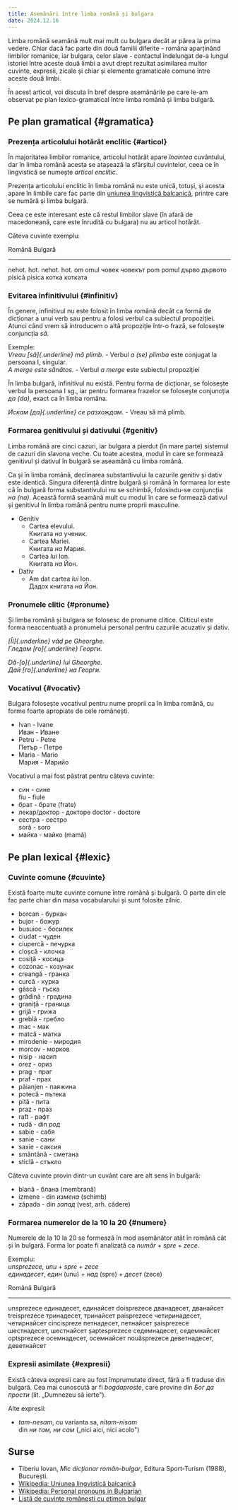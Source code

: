 ```yaml
---
title: Asemănări între limba română și bulgara
date: 2024.12.16 
---
```

Limba română seamănă mult mai mult cu bulgara decât ar părea la prima
vedere. Chiar dacă fac parte din două familii diferite - româna
aparținând limbilor romanice, iar bulgara, celor slave - contactul
îndelungat de-a lungul istoriei între aceste două limbi a avut drept
rezultat asimilarea multor cuvinte, expresii, zicale și chiar și
elemente gramaticale comune între aceste două limbi.

În acest articol, voi discuta în bref despre asemănările pe care le-am
observat pe plan lexico-gramatical între limba română și limba bulgară.

## Pe plan gramatical {#gramatica}
### Prezența articolului hotărât enclitic {#articol}

În majoritatea limbilor romanice, articolul hotărât apare *înaintea*
cuvântului, dar în limba română acesta se atașează la sfârșitul
cuvintelor, ceea ce în lingvistică se numește *articol enclitic*.

Prezența articolului enclitic în limba română nu este unică, totuși, și
acesta apare în limbile care fac parte din [uniunea lingvistică
balcanică](https://ro.wikipedia.org/wiki/Uniunea_lingvistic%C4%83_balcanic%C4%83),
printre care se numără și limba bulgară.

Ceea ce este interesant este că restul limbilor slave (în afară de
macedoneană, care este înrudită cu bulgara) nu au articol hotărât.

Câteva cuvinte exemplu:

  Română            Bulgară   
  -------- -------- --------- ---------
  nehot.   hot.     nehot.    hot.
  om       omul     човек     човекът
  pom      pomul    дърво     дървото
  pisică   pisica   котка     котката

### Evitarea infinitivului {#infinitiv}

În genere, infinitivul nu este folosit în limba română decât ca formă de
dicționar a unui verb sau pentru a folosi verbul ca subiectul
propoziției. Atunci când vrem să introducem o altă propoziție într-o
frază, se folosește conjuncția *să*.

Exemple:\
*Vreau [să]{.underline} mă plimb.* - Verbul *a (se) plimba* este
conjugat la persoana I, singular.\
*A merge este sănătos.* - Verbul *a merge* este subiectul propoziției

În limba bulgară, infinitivul nu există. Pentru forma de dicționar, se
folosește verbul la persoana I sg., iar pentru formarea frazelor se
folosește conjuncția *да (da)*, exact ca în limba româna.

*Искам [да]{.underline} се разхождам.* - Vreau să mă plimb.

### Formarea genitivului și dativului {#genitiv}

Limba română are cinci cazuri, iar bulgara a pierdut (în mare parte)
sistemul de cazuri din slavona veche. Cu toate acestea, modul în care se
formează genitivul și dativul în bulgară se aseamănă cu limba română.

Ca și în limba română, declinarea substantivului la cazurile genitiv și
dativ este identică. Singura diferență dintre bulgară și română în
formarea lor este că în bulgară forma substantivului nu se schimbă,
folosindu-se conjuncția *на (na)*. Această formă seamănă mult cu modul
în care se formează dativul și genitivul în limba română pentru nume
proprii masculine.

-   Genitiv
    -   Cartea elevului.\
        Книгата *на* ученик.
    -   Cartea Mariei.\
        Книгата *на* Мария.
    -   Cartea *lui* Ion.\
        Книгата *на* Йон.
-   Dativ
    -   Am dat cartea *lui* Ion.\
        Дадох книгата *на* Йон.

### Pronumele clitic {#pronume}

Și limba română și bulgara se folosesc de pronume clitice. Cliticul este
forma neaccentuată a pronumelui personal pentru cazurile acuzativ și
dativ.

*[Îl]{.underline} văd pe Gheorghe.*\
*Гледам [го]{.underline} Георги.*

*Dă-[o]{.underline} lui Gheorghe.*\
*Дай [го]{.underline} на Георги.*

### Vocativul {#vocativ}

Bulgara folosește vocativul pentru nume proprii ca în limba română, cu
forme foarte apropiate de cele românești.

-   Ivan - Ivane\
    Иван - Иване
-   Petru - Petre\
    Петър - Петре
-   Maria - Mario\
    Мария - Марийо

Vocativul a mai fost păstrat pentru câteva cuvinte:

-   син - сине\
    fiu - fiule
-   брат - брате (frate)
-   лекар/доктор - докторе doctor - doctore
-   сестра - сестро\
    soră - soro
-   майка - майко (mamă)

## Pe plan lexical {#lexic}

### Cuvinte comune {#cuvinte}

Există foarte multe cuvinte comune între română și bulgară. O parte din
ele fac parte chiar din masa vocabularului și sunt folosite zilnic.

-   borcan - буркан
-   bujor - божур
-   busuioc - босилек
-   ciudat - чуден
-   ciupercă - печурка
-   cloșcă - клочка
-   cosiță - косица
-   cozonac - козунак
-   creangă - гранка
-   curcă - курка
-   gâscă - гъска
-   grădină - градина
-   graniță - граница
-   grijă - грижа
-   greblă - гребло
-   mac - мак
-   matcă - матка
-   mirodenie - миродия
-   morcov - морков
-   nisip - насип
-   orez - ориз
-   prag - праг
-   praf - прах
-   păianjen - паяжина
-   potecă - пътека
-   pită - пита
-   praz - праз
-   raft - рафт
-   rudă - din *род*
-   sabie - сабя
-   sanie - сани
-   saxie - саксия
-   smântână - сметана
-   sticlă - стъкло

Câteva cuvinte provin dintr-un cuvânt care are alt sens în bulgară:

-   blană - блана (membrană)
-   izmene - din *измена* (schimb)
-   zăpada - din *запад* (vest, arh. cădere)

### Formarea numerelor de la 10 la 20 {#numere}

Numerele de la 10 la 20 se formează în mod asemănător atât în română cât
și în bulgară. Forma lor poate fi analizată ca *număr* + *spre* +
*zece*.

Exemplu:\
*unsprezece*, *unu* + *spre* + *zece*\
*единадесет*, *един* (unu) + *над* (spre) + *десет* (zece)

  Română          Bulgară
  --------------- ----------------------------
  unsprezece      единадесет, единайсет
  doisprezece     дванадесет, дванайсет
  treisprezece    тринадесет, тринайсет
  paisprezece     четиринадесет, четирнайсет
  cincispreze     петнадесет, петнайсет
  șaisprezece     шестнадесет, шестнайсет
  șaptesprezece   седемнадесет, седемнайсет
  optsprezece     осемнадесет, осемнайсет
  nouăsprezece    деветнадесет, деветнайсет

### Expresii asimilate {#expresii}

Există câteva expresii care au fost împrumutate direct, fără a fi
traduse din bulgară. Cea mai cunoscută ar fi *bogdaproste*, care provine
din *Бог да прости* (lit. „Dumnezeu să ierte").

Alte expresii:

-   *tam-nesam*, cu varianta sa, *nitam-nisam*\
    din *ни там, ни сам* („nici aici, nici acolo")

## Surse
-   Tiberiu Iovan, *Mic dicționar român-bulgar*, Editura Sport-Turism
    (1988), București.
-   [Wikipedia: Uniunea lingvistică balcanică](https://ro.wikipedia.org/wiki/Uniunea_lingvistic%C4%83_balcanic%C4%83)
-   [Wikipedia: Personal pronouns in Bulgarian](https://en.wikipedia.org/wiki/Bulgarian_pronouns)
-   [Listă de cuvinte românești cu etimon bulgar](https://romania.fandom.com/wiki/List%C4%83_de_cuvinte_rom%C3%A2ne%C8%99ti_cu_etimon_bulgar)
